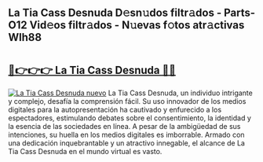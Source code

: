 ## La Tia Cass Desnuda D𝚎sn𝚞dos filtr𝚊dos - Parts-O12 Vid𝚎os filtr𝚊dos - N𝚞evas f𝚘tos atr𝚊ctivas Wlh88

# <h2><a href="http://mb2tx7m.tromn.icu/?c=La+Tia+Cass+Desnuda">🔗👉👉👉 La Tia Cass Desnuda 🔗🔗</a></h2>

[![La Tia Cass Desnuda nuevo](https://i.imgur.com/pEAQMta.gif)](http://mb2tx7m.tromn.icu/?c=La+Tia+Cass+Desnuda)
La Tia Cass Desnuda, un individuo intrigante y complejo, desafía la comprensión fácil. Su uso innovador de los medios digitales para la autopresentación ha cautivado y enfurecido a los espectadores, estimulando debates sobre el consentimiento, la identidad y la esencia de las sociedades en línea. A pesar de la ambigüedad de sus intenciones, su huella en los medios digitales es imborrable. Armado con una dedicación inquebrantable y un atractivo innegable, el alcance de La Tia Cass Desnuda en el mundo virtual es vasto.
